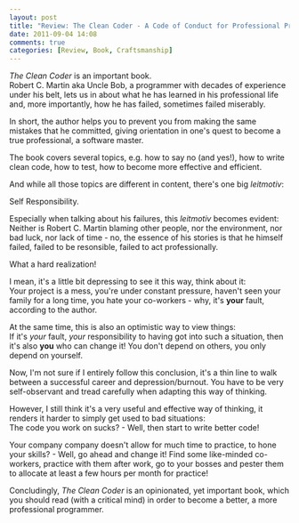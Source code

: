 ```yaml
---
layout: post
title: "Review: The Clean Coder - A Code of Conduct for Professional Programmers"
date: 2011-09-04 14:08
comments: true
categories: [Review, Book, Craftsmanship]
---
```

*The Clean Coder* is an important book.  
Robert C. Martin aka Uncle Bob, a programmer with decades of experience under his belt, lets us in about what he has learned in his professional life and, more importantly, how he has failed, sometimes failed miserably.

In short, the author helps you to prevent you from making the same mistakes that he committed, giving orientation in one's quest to become a true professional, a software master.

The book covers several topics, e.g. how to say no (and yes!), how to write clean code, how to test, how to become more effective and efficient. 

And while all those topics are different in content, there's one big *leitmotiv*:

<!-- more -->
Self Responsibility.

Especially when talking about his failures, this *leitmotiv* becomes evident:  
Neither is Robert C. Martin blaming other people, nor the environment, nor bad luck, nor lack of time - no, the essence of his stories is that he himself failed, failed to be resonsible, failed to act professionally.

What a hard realization!

I mean, it's a little bit depressing to see it this way, think about it:  
Your project is a mess, you're under constant pressure, haven't seen your family for a long time, you hate your co-workers - why, it's **your** fault, according to the author.

At the same time, this is also an optimistic way to view things:  
If it's *your* fault, *your* responsibility to having got into such a situation, then it's also **you** who can change it! You don't depend on others, you only depend on yourself.

Now, I'm not sure if I entirely follow this conclusion, it's a thin line to walk between a successful career and depression/burnout. You have to be very self-observant and tread carefully when adapting this way of thinking.

However, I still think it's a very useful and effective way of thinking, it renders it harder to simply get used to bad situations:  
The code you work on sucks? - Well, then start to write better code!

Your company company doesn't allow for much time to practice, to hone your skills? - Well, go ahead and change it! Find some like-minded co-workers, practice with them after work, go to your bosses and pester them to allocate at least a few hours per month for practice!

Concludingly, *The Clean Coder* is an opinionated, yet important book, which you should read (with a critical mind) in order to become a better, a more professional programmer.
